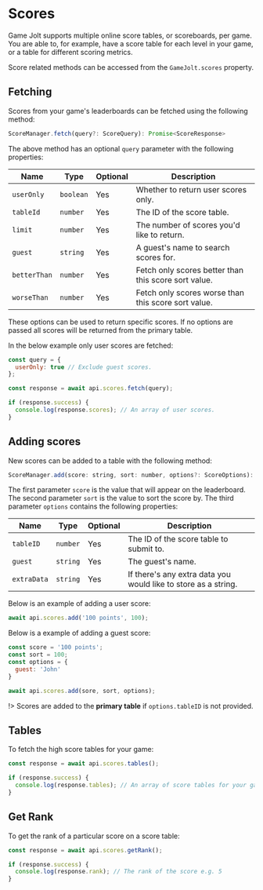 # Scores

Game Jolt supports multiple online score tables, or scoreboards, per game. You are able to, for example, have a score table for each level in your game, or a table for different scoring metrics.

Score related methods can be accessed from the `GameJolt.scores` property.

## Fetching

Scores from your game's leaderboards can be fetched using the following method:

```js
ScoreManager.fetch(query?: ScoreQuery): Promise<ScoreResponse>
```
The above method has an optional `query` parameter with the following properties: 

| Name         | Type      | Optional | Description                                          |
| -----------  | --------- | -------- | ---------------------------------------------------- |
| `userOnly`   | `boolean` | Yes      | Whether to return user scores only.                  |   
| `tableId`    | `number`  | Yes      | The ID of the score table.                           |
| `limit`      | `number`  | Yes      | The number of scores you'd like to return.           |                                    
| `guest`      | `string`  | Yes      | A guest's name to search scores for.                 |
| `betterThan` | `number`  | Yes      | Fetch only scores better than this score sort value. |
| `worseThan`  | `number`  | Yes      | Fetch only scores worse than this score sort value.  |

These options can be used to return specific scores. If no options are passed all scores will be returned from the primary table.

In the below example only user scores are fetched:

```js
const query = {
  userOnly: true // Exclude guest scores.
};

const response = await api.scores.fetch(query);

if (response.success) {
  console.log(response.scores); // An array of user scores.
}
```

## Adding scores

New scores can be added to a table with the following method:

```js
ScoreManager.add(score: string, sort: number, options?: ScoreOptions): Promise<Response>
```

The first parameter `score` is the value that will appear on the leaderboard. The second parameter `sort` is the value to sort the score by. The third parameter `options` contains the following properties:

| Name         | Type      | Optional | Description                                                    |
| ------------ | --------- | -------- | -------------------------------------------------------------- | 
| `tableID`    | `number`  | Yes      | The ID of the score table to submit to.                        |   
| `guest`      | `string`  | Yes      | The guest's name.                                     |
| `extraData`  | `string`  | Yes      | If there's any extra data you would like to store as a string. |       


Below is an example of adding a user score:

```js
await api.scores.add('100 points', 100);
```

Below is a example of adding a guest score:

```js
const score = '100 points';
const sort = 100;
const options = {
  guest: 'John'
}

await api.scores.add(sore, sort, options);
```

!> Scores are added to the **primary table** if `options.tableID` is not provided.

## Tables

To fetch the high score tables for your game:

```js
const response = await api.scores.tables();

if (response.success) {
  console.log(response.tables); // An array of score tables for your game.
}
```

## Get Rank

To get the rank of a particular score on a score table:

```js
const response = await api.scores.getRank();

if (response.success) {
  console.log(response.rank); // The rank of the score e.g. 5
}
```